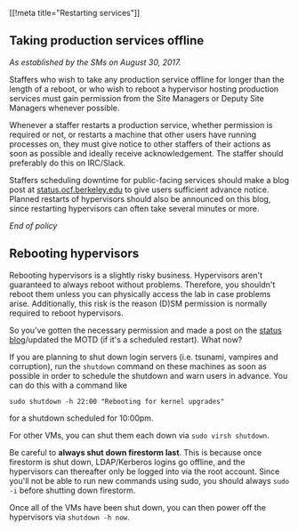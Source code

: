 [[!meta title="Restarting services"]]

## Taking production services offline

_As established by the SMs on August 30, 2017._

Staffers who wish to take any production service offline for longer than the
length of a reboot, or who wish to reboot a hypervisor hosting production
services must gain permission from the Site Managers or Deputy Site Managers
whenever possible.

Whenever a staffer restarts a production service, whether permission is
required or not, or restarts a machine that other users have running processes
on, they must give notice to other staffers of their actions as soon as
possible and ideally receive acknowledgement. The staffer should preferably do
this on IRC/Slack.

Staffers scheduling downtime for public-facing services should make a blog post
at [status.ocf.berkeley.edu][status] to give users sufficient advance notice.
Planned restarts of hypervisors should also be announced on this blog, since
restarting hypervisors can often take several minutes or more.

_End of policy_

## Rebooting hypervisors

Rebooting hypervisors is a slightly risky business. Hypervisors aren't
guaranteed to always reboot without problems. Therefore, you shouldn't reboot
them unless you can physically access the lab in case problems arise.
Additionally, this risk is the reason (D)SM permission is normally required to
reboot hypervisors.

So you've gotten the necessary permission and made a post on the
[status blog][status]/updated the MOTD (if it's a scheduled restart). What now?

If you are planning to shut down login servers (i.e. tsunami, vampires and
corruption), run the `shutdown` command on these machines as soon as possible in
order to schedule the shutdown and warn users in advance. You can do this with
a command like

    sudo shutdown -h 22:00 "Rebooting for kernel upgrades"

for a shutdown scheduled for 10:00pm.

For other VMs, you can shut them each down via `sudo virsh shutdown`.

Be careful to **always shut down firestorm last**. This is because once
firestorm is shut down, LDAP/Kerberos logins go offline, and the hypervisors can
thereafter only be logged into via the root account. Since you'll not be able to
run new commands using sudo, you should always `sudo -i` before shutting down
firestorm.

Once all of the VMs have been shut down, you can then power off the hypervisors
via `shutdown -h now`.


[status]: https://status.ocf.berkeley.edu

